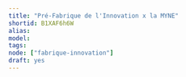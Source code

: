 ```yaml
---
title: "Pré-Fabrique de l'Innovation x la MYNE"
shortid: B1XAF6h6W
alias:
model:
tags:
node: ["fabrique-innovation"]
draft: yes
---
```

